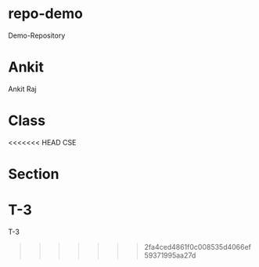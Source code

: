 # repo-demo
Demo-Repository

# Ankit 
Ankit Raj

# Class
<<<<<<< HEAD
CSE

# Section 
T-3
=======
T-3
>>>>>>> 2fa4ced4861f0c008535d4066ef59371995aa27d
